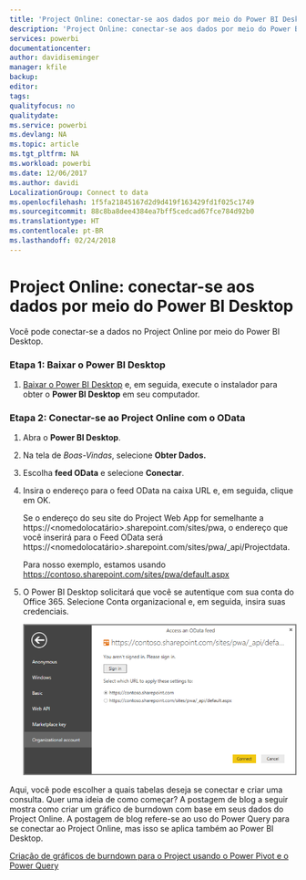 ```yaml
---
title: 'Project Online: conectar-se aos dados por meio do Power BI Desktop'
description: 'Project Online: conectar-se aos dados por meio do Power BI Desktop'
services: powerbi
documentationcenter: 
author: davidiseminger
manager: kfile
backup: 
editor: 
tags: 
qualityfocus: no
qualitydate: 
ms.service: powerbi
ms.devlang: NA
ms.topic: article
ms.tgt_pltfrm: NA
ms.workload: powerbi
ms.date: 12/06/2017
ms.author: davidi
LocalizationGroup: Connect to data
ms.openlocfilehash: 1f5fa21845167d2d9d419f163429fd1f025c1749
ms.sourcegitcommit: 88c8ba8dee4384ea7bff5cedcad67fce784d92b0
ms.translationtype: HT
ms.contentlocale: pt-BR
ms.lasthandoff: 02/24/2018
---
```

# <a name="project-online-connect-to-data-through-power-bi-desktop"></a>Project Online: conectar-se aos dados por meio do Power BI Desktop
Você pode conectar-se a dados no Project Online por meio do Power BI Desktop.

### <a name="step-1-download-power-bi-desktop"></a>Etapa 1: Baixar o Power BI Desktop
1. [Baixar o Power BI Desktop](http://go.microsoft.com/fwlink/?LinkID=521662) e, em seguida, execute o instalador para obter o **Power BI Desktop** em seu computador.

### <a name="step-2-connect-to-project-online-with-odata"></a>Etapa 2: Conectar-se ao Project Online com o OData
1. Abra o **Power BI Desktop**.
2. Na tela de *Boas-Vindas*, selecione **Obter Dados.**
3. Escolha **feed OData** e selecione **Conectar**.
4. Insira o endereço para o feed OData na caixa URL e, em seguida, clique em OK.
   
   Se o endereço do seu site do Project Web App for semelhante a https://\<nomedolocatário\>.sharepoint.com/sites/pwa, o endereço que você inserirá para o Feed OData será https://\<nomedolocatário\>.sharepoint.com/sites/pwa/\_api/Projectdata.
   
   Para nosso exemplo, estamos usando https://contoso.sharepoint.com/sites/pwa/default.aspx
5. O Power BI Desktop solicitará que você se autentique com sua conta do Office 365. Selecione Conta organizacional e, em seguida, insira suas credenciais.
   
   ![](media/desktop-project-online-connect-to-data/image.png)

Aqui, você pode escolher a quais tabelas deseja se conectar e criar uma consulta.  Quer uma ideia de como começar?  A postagem de blog a seguir mostra como criar um gráfico de burndown com base em seus dados do Project Online.  A postagem de blog refere-se ao uso do Power Query para se conectar ao Project Online, mas isso se aplica também ao Power BI Desktop.

[Criação de gráficos de burndown para o Project usando o Power Pivot e o Power Query](http://blogs.office.com/2014/03/24/creating-burndown-charts-for-project-using-power-pivot-and-power-query/)

